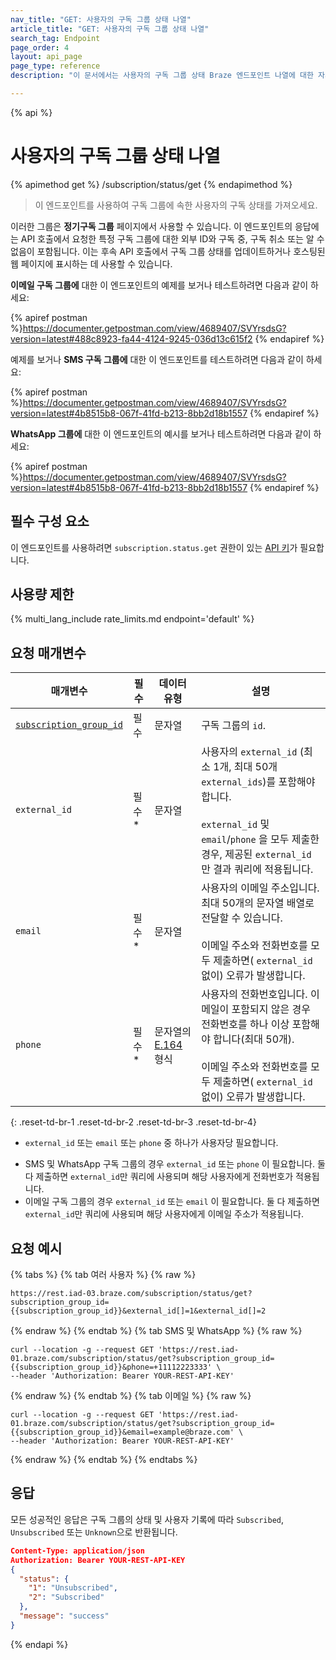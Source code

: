 ```yaml
---
nav_title: "GET: 사용자의 구독 그룹 상태 나열"
article_title: "GET: 사용자의 구독 그룹 상태 나열"
search_tag: Endpoint
page_order: 4
layout: api_page
page_type: reference
description: "이 문서에서는 사용자의 구독 그룹 상태 Braze 엔드포인트 나열에 대한 자세한 내용을 설명합니다."

---
```

{% api %}
# 사용자의 구독 그룹 상태 나열
{% apimethod get %}
/subscription/status/get
{% endapimethod %}

> 이 엔드포인트를 사용하여 구독 그룹에 속한 사용자의 구독 상태를 가져오세요.

이러한 그룹은 **정기구독 그룹** 페이지에서 사용할 수 있습니다. 이 엔드포인트의 응답에는 API 호출에서 요청한 특정 구독 그룹에 대한 외부 ID와 구독 중, 구독 취소 또는 알 수 없음이 포함됩니다. 이는 후속 API 호출에서 구독 그룹 상태를 업데이트하거나 호스팅된 웹 페이지에 표시하는 데 사용할 수 있습니다.

**이메일 구독 그룹에** 대한 이 엔드포인트의 예제를 보거나 테스트하려면 다음과 같이 하세요:

{% apiref postman %}https://documenter.getpostman.com/view/4689407/SVYrsdsG?version=latest#488c8923-fa44-4124-9245-036d13c615f2 {% endapiref %}

예제를 보거나 **SMS 구독 그룹에** 대한 이 엔드포인트를 테스트하려면 다음과 같이 하세요:

{% apiref postman %}https://documenter.getpostman.com/view/4689407/SVYrsdsG?version=latest#4b8515b8-067f-41fd-b213-8bb2d18b1557 {% endapiref %}

**WhatsApp 그룹에** 대한 이 엔드포인트의 예시를 보거나 테스트하려면 다음과 같이 하세요:

{% apiref postman %}https://documenter.getpostman.com/view/4689407/SVYrsdsG?version=latest#4b8515b8-067f-41fd-b213-8bb2d18b1557 {% endapiref %}

## 필수 구성 요소

이 엔드포인트를 사용하려면 `subscription.status.get` 권한이 있는 [API 키]({{site.baseurl}}/api/basics#rest-api-key/)가 필요합니다.

## 사용량 제한

{% multi_lang_include rate_limits.md endpoint='default' %}

## 요청 매개변수

| 매개변수 | 필수 | 데이터 유형 | 설명 |
|---|---|---|---|
| [`subscription_group_id`]({{site.baseurl}}/api/identifier_types/?tab=subscription%20group%20ids)  | 필수 | 문자열 | 구독 그룹의 `id`. |
| `external_id`  |  필수* | 문자열 | 사용자의 `external_id` (최소 1개, 최대 50개 `external_ids`)를 포함해야 합니다. <br><br>`external_id` 및 `email`/`phone` 을 모두 제출한 경우, 제공된 `external_id` 만 결과 쿼리에 적용됩니다. |
| `email` | 필수* | 문자열 | 사용자의 이메일 주소입니다. 최대 50개의 문자열 배열로 전달할 수 있습니다.<br><br> 이메일 주소와 전화번호를 모두 제출하면( `external_id` 없이) 오류가 발생합니다. |
| `phone` | 필수* | 문자열의 [E.164](https://en.wikipedia.org/wiki/E.164) 형식 | 사용자의 전화번호입니다. 이메일이 포함되지 않은 경우 전화번호를 하나 이상 포함해야 합니다(최대 50개).<br><br> 이메일 주소와 전화번호를 모두 제출하면( `external_id` 없이) 오류가 발생합니다. |

{: .reset-td-br-1 .reset-td-br-2 .reset-td-br-3  .reset-td-br-4}

* `external_id` 또는 `email` 또는 `phone` 중 하나가 사용자당 필요합니다.

- SMS 및 WhatsApp 구독 그룹의 경우 `external_id` 또는 `phone` 이 필요합니다.  둘 다 제출하면 `external_id`만 쿼리에 사용되며 해당 사용자에게 전화번호가 적용됩니다.
- 이메일 구독 그룹의 경우 `external_id` 또는 `email` 이 필요합니다.  둘 다 제출하면 `external_id`만 쿼리에 사용되며 해당 사용자에게 이메일 주소가 적용됩니다.

## 요청 예시 

{% tabs %}
{% tab 여러 사용자 %}
{% raw %}
```
https://rest.iad-03.braze.com/subscription/status/get?subscription_group_id={{subscription_group_id}}&external_id[]=1&external_id[]=2
```
{% endraw %}
{% endtab %}
{% tab SMS 및 WhatsApp %}
{% raw %}
```
curl --location -g --request GET 'https://rest.iad-01.braze.com/subscription/status/get?subscription_group_id={{subscription_group_id}}&phone=+11112223333' \
--header 'Authorization: Bearer YOUR-REST-API-KEY'
```
{% endraw %}
{% endtab %}
{% tab 이메일 %}
{% raw %}
```
curl --location -g --request GET 'https://rest.iad-01.braze.com/subscription/status/get?subscription_group_id={{subscription_group_id}}&email=example@braze.com' \
--header 'Authorization: Bearer YOUR-REST-API-KEY'
```
{% endraw %}
{% endtab %}
{% endtabs %}

## 응답

모든 성공적인 응답은 구독 그룹의 상태 및 사용자 기록에 따라 `Subscribed`, `Unsubscribed` 또는 `Unknown`으로 반환됩니다.

```json
Content-Type: application/json
Authorization: Bearer YOUR-REST-API-KEY
{
  "status": {
    "1": "Unsubscribed",
    "2": "Subscribed"
  },
  "message": "success"
}
```

{% endapi %}
